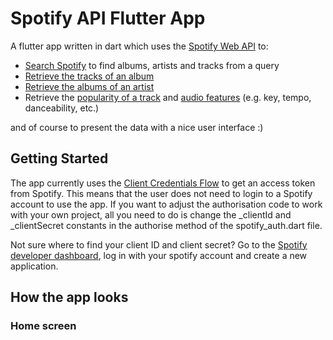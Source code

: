 # Spotify API Flutter App

A flutter app written in dart which uses the [Spotify Web API](https://developer.spotify.com/documentation/web-api/)
to:

- [Search Spotify](https://developer.spotify.com/documentation/web-api/reference/#category-search) to find albums, artists and tracks from a query
- [Retrieve the tracks of an album](https://developer.spotify.com/documentation/web-api/reference/#category-tracks)
- [Retrieve the albums of an artist](https://developer.spotify.com/documentation/web-api/reference/#category-artists)
- Retrieve the [popularity of a track](https://developer.spotify.com/documentation/web-api/reference/#category-tracks) and [audio features](https://developer.spotify.com/documentation/web-api/reference/#category-tracks) (e.g. key, tempo, danceability, etc.)

and of course to present the data with a nice user interface :)

## Getting Started

The app currently uses the [Client Credentials Flow](https://developer.spotify.com/documentation/general/guides/authorization-guide/#client-credentials-flow) to get an access token from Spotify. This means that the user does not need to login to a Spotify account to use the app. If you want to adjust the authorisation code to work with your own project, all you need to do is change the _clientId and _clientSecret constants in the authorise method of the spotify_auth.dart file.

Not sure where to find your client ID and client secret? Go to the [Spotify developer dashboard](https://developer.spotify.com/dashboard/), log in with your spotify account and create a new application.

## How the app looks

### Home screen